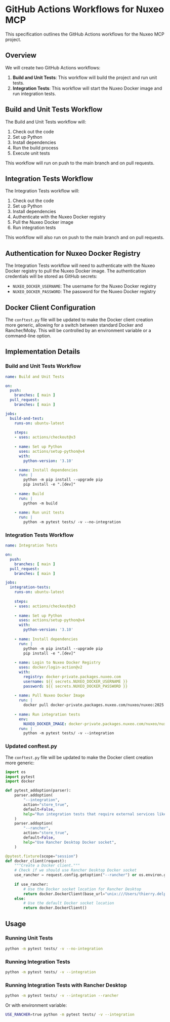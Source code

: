 # GitHub Actions Workflows for Nuxeo MCP

This specification outlines the GitHub Actions workflows for the Nuxeo MCP project.

## Overview

We will create two GitHub Actions workflows:

1. **Build and Unit Tests**: This workflow will build the project and run unit tests.
2. **Integration Tests**: This workflow will start the Nuxeo Docker image and run integration tests.

## Build and Unit Tests Workflow

The Build and Unit Tests workflow will:

1. Check out the code
2. Set up Python
3. Install dependencies
4. Run the build process
5. Execute unit tests

This workflow will run on push to the main branch and on pull requests.

## Integration Tests Workflow

The Integration Tests workflow will:

1. Check out the code
2. Set up Python
3. Install dependencies
4. Authenticate with the Nuxeo Docker registry
5. Pull the Nuxeo Docker image
6. Run integration tests

This workflow will also run on push to the main branch and on pull requests.

## Authentication for Nuxeo Docker Registry

The Integration Tests workflow will need to authenticate with the Nuxeo Docker registry to pull the Nuxeo Docker image. The authentication credentials will be stored as GitHub secrets:

- `NUXEO_DOCKER_USERNAME`: The username for the Nuxeo Docker registry
- `NUXEO_DOCKER_PASSWORD`: The password for the Nuxeo Docker registry

## Docker Client Configuration

The `conftest.py` file will be updated to make the Docker client creation more generic, allowing for a switch between standard Docker and Rancher/Moby. This will be controlled by an environment variable or a command-line option.

## Implementation Details

### Build and Unit Tests Workflow

```yaml
name: Build and Unit Tests

on:
  push:
    branches: [ main ]
  pull_request:
    branches: [ main ]

jobs:
  build-and-test:
    runs-on: ubuntu-latest
    
    steps:
    - uses: actions/checkout@v3
    
    - name: Set up Python
      uses: actions/setup-python@v4
      with:
        python-version: '3.10'
        
    - name: Install dependencies
      run: |
        python -m pip install --upgrade pip
        pip install -e ".[dev]"
        
    - name: Build
      run: |
        python -m build
        
    - name: Run unit tests
      run: |
        python -m pytest tests/ -v --no-integration
```

### Integration Tests Workflow

```yaml
name: Integration Tests

on:
  push:
    branches: [ main ]
  pull_request:
    branches: [ main ]

jobs:
  integration-tests:
    runs-on: ubuntu-latest
    
    steps:
    - uses: actions/checkout@v3
    
    - name: Set up Python
      uses: actions/setup-python@v4
      with:
        python-version: '3.10'
        
    - name: Install dependencies
      run: |
        python -m pip install --upgrade pip
        pip install -e ".[dev]"
        
    - name: Login to Nuxeo Docker Registry
      uses: docker/login-action@v2
      with:
        registry: docker-private.packages.nuxeo.com
        username: ${{ secrets.NUXEO_DOCKER_USERNAME }}
        password: ${{ secrets.NUXEO_DOCKER_PASSWORD }}
        
    - name: Pull Nuxeo Docker Image
      run: |
        docker pull docker-private.packages.nuxeo.com/nuxeo/nuxeo:2025
        
    - name: Run integration tests
      env:
        NUXEO_DOCKER_IMAGE: docker-private.packages.nuxeo.com/nuxeo/nuxeo:2025
      run: |
        python -m pytest tests/ -v --integration
```

### Updated conftest.py

The `conftest.py` file will be updated to make the Docker client creation more generic:

```python
import os
import pytest
import docker

def pytest_addoption(parser):
    parser.addoption(
        "--integration",
        action="store_true",
        default=False,
        help="Run integration tests that require external services like Nuxeo",
    )
    parser.addoption(
        "--rancher",
        action="store_true",
        default=False,
        help="Use Rancher Desktop Docker socket",
    )

@pytest.fixture(scope="session")
def docker_client(request):
    """Create a Docker client."""
    # Check if we should use Rancher Desktop Docker socket
    use_rancher = request.config.getoption("--rancher") or os.environ.get("USE_RANCHER", "").lower() in ("true", "1", "yes")
    
    if use_rancher:
        # Use the Docker socket location for Rancher Desktop
        return docker.DockerClient(base_url="unix:///Users/thierry.delprat/.rd/docker.sock")
    else:
        # Use the default Docker socket location
        return docker.DockerClient()
```

## Usage

### Running Unit Tests

```bash
python -m pytest tests/ -v --no-integration
```

### Running Integration Tests

```bash
python -m pytest tests/ -v --integration
```

### Running Integration Tests with Rancher Desktop

```bash
python -m pytest tests/ -v --integration --rancher
```

Or with environment variable:

```bash
USE_RANCHER=true python -m pytest tests/ -v --integration
